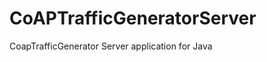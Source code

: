 CoAPTrafficGeneratorServer
==========================

CoapTrafficGenerator Server application for Java
